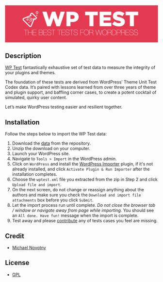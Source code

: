 [![WP Test](screenshot.png)](http://wptest.io)

## Description

[WP Test](http://wptest.io/) fantastically exhaustive set of test data to measure the integrity of your plugins and themes.

The foundation of these tests are derived from WordPress’ Theme Unit Test Codex data. It’s paired with lessons learned from over three years of theme and plugin support, and baffling corner cases, to create a potent cocktail of simulated, quirky user content.

Let’s make WordPress testing easier and resilient together.

## Installation

Follow the steps below to import the WP Test data:

1. Download the [data](https://github.com/manovotny/wptest/archive/master.zip) from the repository.
2. Unzip the download on your computer.
3. Launch your WordPress site.
4. Navigate to `Tools > Import` in the WordPress admin.
5. Click on `WordPress` and install the [WordPress Importer](http://wordpress.org/extend/plugins/wordpress-importer/) plugin, if it's not already installed, and click `Activate Plugin & Run Importer` after the installation completes.
6. Choose the `wptest.xml` file you extracted from the zip in Step 2 and click `Upload file and import`.
7. On the next screen, do not change or reassign anything about the authors and make sure you check the `Download and import file attachments` box before you click `Submit`.
8. Let the import process run until complete. *Do not close the browser tab / window or navigate away from page while importing.* You should see an `All done. Have fun!` message when the import is complete.
8. Test away and please [contribute](http://wptest.io/contact/) any of tests cases you feel are missing.

## Credit

* [Michael Novotny](http://manovotny.com)

## License

* [GPL](http://www.gnu.org/licenses/gpl-3.0.html)